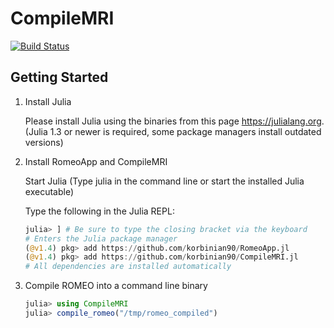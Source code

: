 # CompileMRI

[![Build Status](https://travis-ci.com/korbinian90/CompileMRI.jl.svg?branch=master)](https://travis-ci.com/korbinian90/CompileMRI.jl)

## Getting Started

1. Install Julia

   Please install Julia using the binaries from this page https://julialang.org. (Julia 1.3 or newer is required, some package managers install outdated versions)

2. Install RomeoApp and CompileMRI

   Start Julia (Type julia in the command line or start the installed Julia executable)

   Type the following in the Julia REPL:
   ```julia
   julia> ] # Be sure to type the closing bracket via the keyboard
   # Enters the Julia package manager
   (@v1.4) pkg> add https://github.com/korbinian90/RomeoApp.jl
   (@v1.4) pkg> add https://github.com/korbinian90/CompileMRI.jl
   # All dependencies are installed automatically
   ```

3. Compile ROMEO into a command line binary

   ```julia
   julia> using CompileMRI
   julia> compile_romeo("/tmp/romeo_compiled")
   ```
